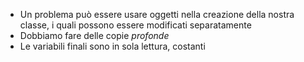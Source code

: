 * Un problema può essere usare oggetti nella creazione della nostra classe, i quali possono essere modificati separatamente
* Dobbiamo fare delle copie _profonde_
* Le variabili finali sono in sola lettura, costanti